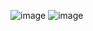 ![image](https://user-images.githubusercontent.com/119984926/206697021-a20c9707-aaf5-4b99-af5d-2c8bb866f5b3.png)
![image](https://user-images.githubusercontent.com/119984926/206784051-d11c7692-0bb0-49fb-b87b-603996821cd3.png)

<!---
lxvenderpxnther/lxvenderpxnther is a ✨ special ✨ repository because its `README.md` (this file) appears on your GitHub profile.
You can click the Preview link to take a look at your changes.
--->
